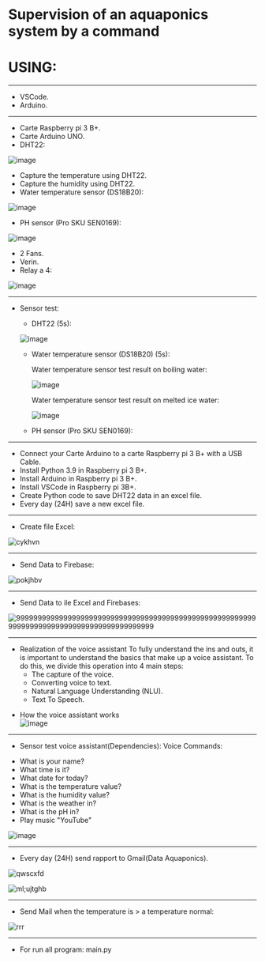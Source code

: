 # Supervision of an aquaponics system by a command
# USING:
**************
- VSCode.
- Arduino.
**************
- Carte Raspberry pi 3 B+.
- Carte Arduino UNO.
- DHT22:

![image](https://user-images.githubusercontent.com/60444937/124829577-b327e700-df70-11eb-9333-4b9fcb267525.png)

- Capture the temperature using DHT22.
- Capture the humidity using DHT22.
- Water temperature sensor (DS18B20):

![image](https://user-images.githubusercontent.com/60444937/124829388-7825b380-df70-11eb-8ddd-3eb5a3e93f22.png)

- PH sensor (Pro SKU SEN0169):

![image](https://user-images.githubusercontent.com/60444937/124829681-ce92f200-df70-11eb-9262-ff809b3c52ce.png)

-  2 Fans.
-  Verin.
-  Relay a 4:

![image](https://user-images.githubusercontent.com/60444937/124829742-ec605700-df70-11eb-83a0-f8d185b2d21b.png)
 
 *******************************************
* Sensor test:
  - DHT22 (5s):
       
   ![image](https://user-images.githubusercontent.com/60444937/124831492-334f4c00-df73-11eb-924e-2ffed7fe72ee.png)
       
  - Water temperature sensor (DS18B20) (5s):
      
    Water temperature sensor test result on boiling water:
          
    ![image](https://user-images.githubusercontent.com/60444937/124831827-ac4ea380-df73-11eb-8b74-596b9a3b8b6c.png)
          
    Water temperature sensor test result on melted ice water:
          
    ![image](https://user-images.githubusercontent.com/60444937/124831934-d2744380-df73-11eb-8a4f-a3ee471d28d9.png)
          
  - PH sensor (Pro SKU SEN0169):  

**************************************************
- Connect your Carte Arduino to a carte Raspberry pi 3 B+ with a USB Cable.
- Install Python 3.9 in Raspberry pi 3 B+.
- Install Arduino in Raspberry pi 3 B+.
- Install VSCode in Raspberry pi 3B+.
- Create Python code to save DHT22 data in an excel file.
- Every day (24H) save a new excel file.
**************************************************
- Create file Excel:

![cykhvn](https://user-images.githubusercontent.com/60444937/124834003-ec635580-df76-11eb-9af6-7498f22d59b6.PNG)

**************************************************
- Send Data to Firebase:

![pokjhbv](https://user-images.githubusercontent.com/60444937/124834238-511eb000-df77-11eb-9773-56b2d4d4011e.PNG)

**************************************************
- Send Data to  ile Excel and Firebases:

![999999999999999999999999999999999999999999999999999999999999999999999999999999999999999999](https://user-images.githubusercontent.com/60444937/124834342-7dd2c780-df77-11eb-9cc5-8d2ae761654d.PNG)

**************************************************
- Realization of the voice assistant
To fully understand the ins and outs, it is important to understand the basics that make up a voice assistant. To do this, we divide this operation into 4 main steps: 
     - The capture of the voice.
     - Converting voice to text.
     - Natural Language Understanding (NLU).
     - Text To Speech.
* How the voice assistant works    
![image](https://user-images.githubusercontent.com/60444937/124832593-c6d54c80-df74-11eb-9c60-fca0e76247e5.png)
***************************************************
* Sensor test voice assistant(Dependencies):
Voice Commands:
- What is your name?
- What time is it?
- What date for today?
- What is the temperature value?
- What is the humidity value?
- What is the weather in?
- What is the pH in?
- Play music "YouTube"

![image](https://user-images.githubusercontent.com/60444937/124833434-1405ee00-df76-11eb-9821-8a2ad56b16e5.png)

************************************************
- Every day (24H) send rapport to Gmail(Data Aquaponics).

![qwscxfd](https://user-images.githubusercontent.com/60444937/124834522-d73af680-df77-11eb-9654-7fdae164edaa.PNG)

![ml;ujtghb](https://user-images.githubusercontent.com/60444937/124834502-d013e880-df77-11eb-93c6-51eb564adc6b.PNG)

***********************************************
- Send Mail when the temperature is > a temperature normal:

![rrr](https://user-images.githubusercontent.com/60444937/124834618-fcc80000-df77-11eb-8f93-b937403cbdfe.PNG)

*************************************************
- For run all program:
main.py

